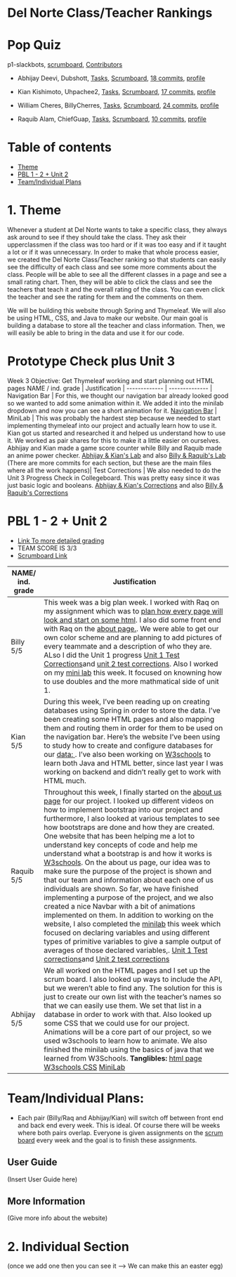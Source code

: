 # Del Norte Class/Teacher Rankings

# Pop Quiz
p1-slackbots, [scrumboard](https://github.com/Dubshott/spring_portfolio/projects/1), [Contributors](https://github.com/Dubshott/spring_portfolio/graphs/contributors)
* Abhijay Deevi, Dubshott, [Tasks](https://github.com/Dubshott/spring_portfolio/issues?q=is%3Aopen+assignee%3ADubshott), [Scrumboard](https://github.com/Dubshott/spring_portfolio/projects/1?card_filter_query=assignee%3Adubshott), [18 commits](https://github.com/Dubshott/spring_portfolio/commits?author=Dubshott), [profile](https://github.com/Dubshott)

* Kian Kishimoto, Uhpachee2, [Tasks](https://github.com/Dubshott/spring_portfolio/issues?q=is%3Aopen+assignee%3AUhpachee), [Scrumboard](https://github.com/Dubshott/spring_portfolio/projects/1?card_filter_query=assignee%3Auhpachee), [17 commits](https://github.com/Dubshott/spring_portfolio/commits?author=Uhpachee), [profile](https://github.com/Uhpachee)

* William Cheres, BillyCherres, [Tasks](https://github.com/Dubshott/spring_portfolio/issues?q=is%3Aopen+assignee%3ABillyCherres+), [Scrumboard](https://github.com/Dubshott/spring_portfolio/projects/1?card_filter_query=assignee%3Abillycherres), [24 commits](https://github.com/Dubshott/spring_portfolio/commits?author=BillyCherres), [profile](https://github.com/BillyCherres)

* Raquib Alam, ChiefGuap, [Tasks](https://github.com/Dubshott/spring_portfolio/issues?q=is%3Aopen+assignee%3AChiefGuap), [Scrumboard](https://github.com/Dubshott/spring_portfolio/projects/1?card_filter_query=assignee%3Achiefguap), [10 commits](https://github.com/Dubshott/spring_portfolio/commits?author=ChiefGuap), [profile](https://github.com/ChiefGuap)

# Table of contents
- [Theme](https://github.com/Dubshott/spring_portfolio#1-theme)
- [PBL 1 - 2 + Unit 2](https://github.com/Dubshott/spring_portfolio#pbl-1---2--unit-2)
- [Team/Individual Plans](https://github.com/Dubshott/spring_portfolio#teamindividual-plans)


# 1. Theme 

Whenever a student at Del Norte wants to take a specific class, they always ask around to see if they should take the class. They ask their upperclassmen if the class was too hard or if it was too easy and if it taught a lot or if it was unnecessary. In order to make that whole process easier, we created the Del Norte Class/Teacher ranking so that students can easily see the difficulty of each class and see some more comments about the class. People will be able to see all the different classes in a page and see a small rating chart. Then, they will be able to click the class and see the teachers that teach it and the overall rating of the class. You can even click the teacher and see the rating for them and the comments on them. 

We will be building this website through Spring and Thymeleaf. We will also be using HTML, CSS, and Java to make our website. Our main goal is building a database to store all the teacher and class information. Then, we will easily be able to bring in the data and use it for our code. 

# Prototype Check plus Unit 3
Week 3 Objective: Get Thymeleaf working and start planning out HTML pages
NAME / ind. grade | Justification |
-------------     | -------------- |
Navigation Bar | For this, we thought our navigation bar already looked good so we wanted to add some animation within it. We added it into the minilab dropdown and now you can see a short animation for it. [Navigation Bar](https://github.com/Dubshott/spring_portfolio/blob/master/src/main/resources/templates/index.html) |
MiniLab | This was probably the hardest step because we needed to start implementing thymeleaf into our project and actually learn how to use it. Kian got us started and researched it and helped us understand how to use it. We worked as pair shares for this to make it a little easier on ourselves. Abhijay and Kian made a game score counter while Billy and Raquib made an anime power checker. [Abhijay & Kian's Lab](https://github.com/Dubshott/spring_portfolio/blob/master/src/main/java/minilabs/kian/klab2.java) and also [Billy & Raquib's Lab](https://github.com/Dubshott/spring_portfolio/blob/master/src/main/java/minilabs/billy/blab2.java) (There are more commits for each section, but these are the main files where all the work happens)|
Test Corrections | We also needed to do the Unit 3 Progress Check in Collegeboard. This was pretty easy since it was just basic logic and booleans. [Abhijay & Kian's Corrections](https://docs.google.com/document/d/1vsSzYPnZdX7sAixp6_dkTB1ZAC8CbFlOqa7EL29p_Kk/edit#) and also [Billy & Raquib's Corrections](https://docs.google.com/document/d/1-8u2DtOz9iAvXIs7mHaztVnp4Cj2nw8abjSjG1y_Xfw/edit#bookmark=id.e06fvzwfuyuu)


# PBL 1 - 2 + Unit 2
- [Link To more detailed grading](https://docs.google.com/document/d/1saDd8_4vsqSyr5p0YYfZhu60w-2SM03Si71GQyn9Inc/edit)
- TEAM SCORE IS 3/3
- [Scrumboard Link](https://github.com/Dubshott/spring_portfolio/projects/1)

NAME/ ind. grade | Justification|
-------------    | --------------- |
Billy 5/5 | This week was a big plan week. I worked with Raq on my assignment which was to [plan how every page will look and start on some html](https://github.com/Dubshott/spring_portfolio/projects/1#card-67461474). I also did some front end with Raq on the [about page.](https://github.com/Dubshott/spring_portfolio/blob/015abff6aec881deeb96c9fae3a32d28188b497c/src/main/resources/templates/about.html#L93-L118). We were able to get our own color scheme and are planning to add pictures of every teammate and a description of who they are. ALso I did the Unit 1 progress [Unit 1 Test Corrections](https://docs.google.com/document/d/1-8u2DtOz9iAvXIs7mHaztVnp4Cj2nw8abjSjG1y_Xfw/edit#bookmark=id.z7ta4z6jnczz)and [unit 2 test corrections](https://docs.google.com/document/d/1-8u2DtOz9iAvXIs7mHaztVnp4Cj2nw8abjSjG1y_Xfw/edit#bookmark=id.med6ec1apsqi). Also I worked on my [mini lab](https://github.com/Dubshott/spring_portfolio/blob/9b7f6c18c92ada3c76f169615f718876ec4bf725/src/main/java/minilabs/billy/blab1.java#L1-L38) this week. It focused on knowning how to use doubles and the more mathmatical side of unit 1. |
Kian  5/5|During this week, I’ve been reading up on creating databases using Spring in order to store the data. I’ve been creating some HTML pages and also mapping them and routing them in order for them to be used on the navigation bar. Here’s the website I’ve been using to study how to create and configure databases for our [data: ](https://spring.io/guides/gs/accessing-data-mysql/). I’ve also been working on [W3schools](https://w3schools.com) to learn both Java and HTML better, since last year I was working on backend and didn’t really get to work with HTML much.   | 
Raquib 5/5|Throughout this week, I finally started on the [about us page](https://github.com/Dubshott/spring_portfolio/blob/9b7f6c18c92ada3c76f169615f718876ec4bf725/src/main/resources/templates/about.html#L56-L122) for our project. I looked up different videos on how to implement bootstrap into our project and furthermore, I also looked at various templates to see how bootstraps are done and how they are created. One website that has been helping me a lot to understand key concepts of code and help me understand what a bootstrap is and how it works is [W3schools](https://www.google.com/url?sa=t&rct=j&q=&esrc=s&source=web&cd=&cad=rja&uact=8&ved=2ahUKEwiajLHJjuPyAhUJpp4KHTG_DAMQFnoECAMQAQ&url=https%3A%2F%2Fwww.w3schools.com%2Fhowto%2Fhowto_css_about_page.asp&usg=AOvVaw3r0syvZMQoiyCdH9Ewr24i). On the about us page, our idea was to make sure the purpose of the project is shown and that our team and information about each one of us individuals are shown. So far, we have finished implementing a purpose of the project, and we also created a nice Navbar with a bit of animations implemented on them. In addition to working on the website, I also completed the [minilab](https://github.com/Dubshott/spring_portfolio/blob/9b7f6c18c92ada3c76f169615f718876ec4bf725/src/main/java/minilabs/raquib/rlab1.java#L1-L26) this week which focused on declaring variables and using different types of primitive variables to give a sample output of averages of those declared variables,. [Unit 1 Test corrections](https://docs.google.com/document/d/1-8u2DtOz9iAvXIs7mHaztVnp4Cj2nw8abjSjG1y_Xfw/edit#bookmark=id.c2bba7ha15n6)and [Unit 2 test corrections](https://docs.google.com/document/d/1-8u2DtOz9iAvXIs7mHaztVnp4Cj2nw8abjSjG1y_Xfw/edit#bookmark=id.med6ec1apsqi)
|Abhijay 5/5|We all worked on the HTML pages and I set up the scrum board. I also looked up ways to include the API, but we weren’t able to find any. The solution for this is just to create our own list with the teacher’s names so that we can easily use them. We set that list in a database in order to work with that. Also looked up some CSS that we could use for our project. Animations will be a core part of our project, so we used w3schools to learn how to animate. We also finished the minilab using the basics of java that we learned from W3Schools. **Tanglibles:** [html page](https://docs.google.com/document/d/1saDd8_4vsqSyr5p0YYfZhu60w-2SM03Si71GQyn9Inc/edit#bookmark=id.ygjirv6sdbfm) [W3schools CSS](https://docs.google.com/document/d/1saDd8_4vsqSyr5p0YYfZhu60w-2SM03Si71GQyn9Inc/edit#bookmark=id.97ggmz3syf51) [MiniLab](https://docs.google.com/document/d/1saDd8_4vsqSyr5p0YYfZhu60w-2SM03Si71GQyn9Inc/edit#bookmark=id.qvd0rtigvvka)|

# Team/Individual Plans:
- Each pair (Billy/Raq and Abhijay/Kian) will switch off between front end and back end every week. This is ideal. Of course there will be weeks where both pairs overlap. Everyone is given assignments on the [scrum board](https://github.com/Dubshott/spring_portfolio/projects/1) every week and the goal is to finish these assignments.



## User Guide

(Insert User Guide here)

## More Information

(Give more info about the website)

# 2. Individual Section

(once we add one then you can see it --> We can make this an easter egg)





